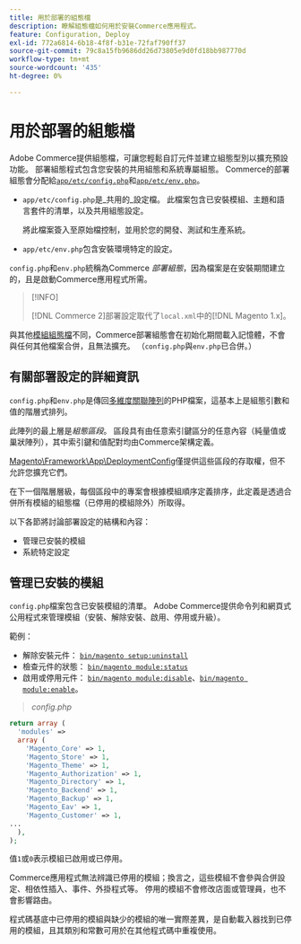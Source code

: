 ```yaml
---
title: 用於部署的組態檔
description: 瞭解組態檔如何用於安裝Commerce應用程式。
feature: Configuration, Deploy
exl-id: 772a6814-6b18-4f8f-b31e-72faf790ff37
source-git-commit: 79c8a15fb9686dd26d73805e9d0fd18bb987770d
workflow-type: tm+mt
source-wordcount: '435'
ht-degree: 0%

---
```


# 用於部署的組態檔

Adobe Commerce提供組態檔，可讓您輕鬆自訂元件並建立組態型別以擴充預設功能。 部署組態程式包含您安裝的共用組態和系統專屬組態。 Commerce的部署組態會分配給[`app/etc/config.php`](../reference/config-reference-configphp.md)和[`app/etc/env.php`](../reference/config-reference-envphp.md)。

- `app/etc/config.php`是&#x200B;_共用的_設定檔。
此檔案包含已安裝模組、主題和語言套件的清單，以及共用組態設定。

  將此檔案簽入至原始檔控制，並用於您的開發、測試和生產系統。

- `app/etc/env.php`包含安裝環境特定的設定。

`config.php`和`env.php`統稱為Commerce _部署組態_，因為檔案是在安裝期間建立的，且是啟動Commerce應用程式所需。

>[!INFO]
>
>[!DNL Commerce 2]部署設定取代了`local.xml`中的[!DNL Magento 1.x]。

與其他[模組組態檔](../reference/module-files.md)不同，Commerce部署組態會在初始化期間載入記憶體，不會與任何其他檔案合併，且無法擴充。 （`config.php`與`env.php`已合併。）

## 有關部署設定的詳細資訊

`config.php`和`env.php`是傳回[多維度關聯陣列](https://www.w3schools.com:443/php/php_arrays.asp)的PHP檔案，這基本上是組態引數和值的階層式排列。

此陣列的最上層是&#x200B;_組態區段_。 區段具有由任意索引鍵區分的任意內容（純量值或巢狀陣列），其中索引鍵和值配對均由Commerce架構定義。

[Magento\Framework\App\DeploymentConfig](https://github.com/magento/magento2/blob/2.4/lib/internal/Magento/Framework/App/DeploymentConfig.php)僅提供這些區段的存取權，但不允許您擴充它們。

在下一個階層層級，每個區段中的專案會根據模組順序定義排序，此定義是透過合併所有模組的組態檔（已停用的模組除外）所取得。

以下各節將討論部署設定的結構和內容：

- 管理已安裝的模組
- 系統特定設定

## 管理已安裝的模組

`config.php`檔案包含已安裝模組的清單。 Adobe Commerce提供命令列和網頁式公用程式來管理模組（安裝、解除安裝、啟用、停用或升級）。

範例：

- 解除安裝元件： [`bin/magento setup:uninstall`](../../installation/tutorials/uninstall-modules.md)
- 檢查元件的狀態： [`bin/magento module:status`](https://experienceleague.adobe.com/en/docs/commerce-operations/tools/cli-reference/commerce-on-premises#modulestatus)
- 啟用或停用元件： [`bin/magento module:disable`](../../installation/tutorials/manage-modules.md)、[`bin/magento module:enable`](../../installation/tutorials/manage-modules.md)。

> _config.php_

```php
return array (
  'modules' =>
  array (
    'Magento_Core' => 1,
    'Magento_Store' => 1,
    'Magento_Theme' => 1,
    'Magento_Authorization' => 1,
    'Magento_Directory' => 1,
    'Magento_Backend' => 1,
    'Magento_Backup' => 1,
    'Magento_Eav' => 1,
    'Magento_Customer' => 1,
...
  ),
);
```

值`1`或`0`表示模組已啟用或已停用。

Commerce應用程式無法辨識已停用的模組；換言之，這些模組不會參與合併設定、相依性插入、事件、外掛程式等。 停用的模組不會修改店面或管理員，也不會影響路由。

程式碼基底中已停用的模組與缺少的模組的唯一實際差異，是自動載入器找到已停用的模組，且其類別和常數可用於在其他程式碼中重複使用。
